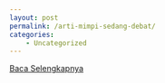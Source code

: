 ```yaml
---
layout: post
permalink: /arti-mimpi-sedang-debat/
categories:
    - Uncategorized
---
```


[Baca Selengkapnya](/03)
